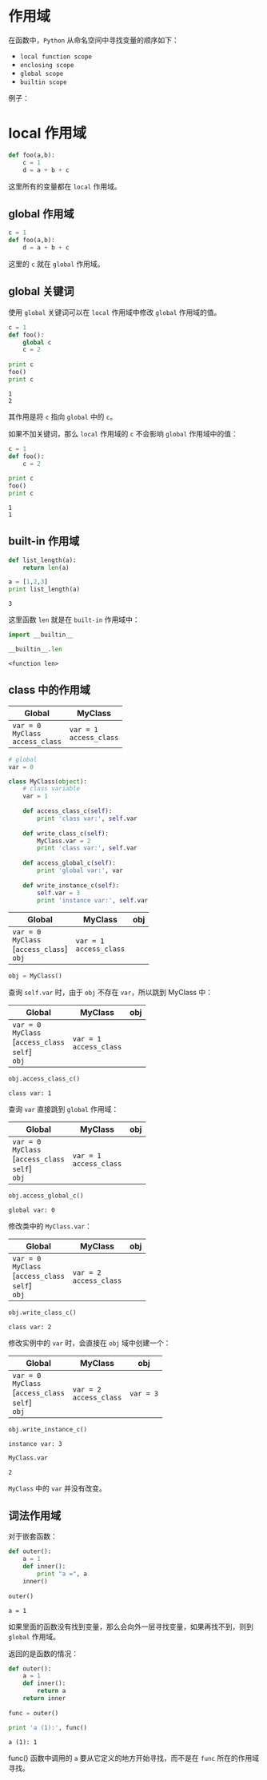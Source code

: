# 作用域

在函数中，`Python` 从命名空间中寻找变量的顺序如下：

- `local function scope`
- `enclosing scope`
- `global scope`
- `builtin scope`

例子：

# local 作用域


```python
def foo(a,b):
    c = 1
    d = a + b + c
```

这里所有的变量都在 `local` 作用域。

## global 作用域


```python
c = 1
def foo(a,b):
    d = a + b + c
```

这里的 `c` 就在 `global` 作用域。

## global 关键词

使用 `global` 关键词可以在 `local` 作用域中修改 `global` 作用域的值。


```python
c = 1
def foo():
    global c
    c = 2
    
print c
foo()
print c
```

    1
    2
    

其作用是将 `c` 指向 `global` 中的 `c`。

如果不加关键词，那么 `local` 作用域的 `c` 不会影响 `global` 作用域中的值：


```python
c = 1
def foo():
    c = 2
    
print c
foo()
print c
```

    1
    1
    

## built-in 作用域


```python
def list_length(a):
    return len(a)

a = [1,2,3]
print list_length(a)
```

    3
    

这里函数 `len` 就是在 `built-in` 作用域中：


```python
import __builtin__

__builtin__.len
```




    <function len>



## class 中的作用域

Global | MyClass
---|---
`var = 0` <br> `MyClass` <br> `access_class` | `var = 1`<br>`access_class` 


```python
# global
var = 0

class MyClass(object):
    # class variable
    var = 1
    
    def access_class_c(self):
        print 'class var:', self.var
    
    def write_class_c(self):
        MyClass.var = 2
        print 'class var:', self.var
        
    def access_global_c(self):
        print 'global var:', var
    
    def write_instance_c(self):
        self.var = 3
        print 'instance var:', self.var
```

Global | MyClass | obj
---|---|----
`var = 0` <br> `MyClass` <br> [`access_class`] <br> `obj` | `var = 1`<br>`access_class`  |


```python
obj = MyClass()
```

查询 `self.var` 时，由于 `obj` 不存在 `var`，所以跳到 MyClass 中：

Global | MyClass | obj
---|---|----
`var = 0` <br> `MyClass` <br> [`access_class` <br> `self`] <br> `obj` | `var = 1`<br>`access_class`  |


```python
obj.access_class_c()
```

    class var: 1
    

查询 `var` 直接跳到 `global` 作用域：

Global | MyClass | obj
---|---|----
`var = 0` <br> `MyClass` <br> [`access_class` <br> `self`] <br> `obj` | `var = 1`<br>`access_class`  |


```python
obj.access_global_c()
```

    global var: 0
    

修改类中的 `MyClass.var`：

Global | MyClass | obj
---|---|----
`var = 0` <br> `MyClass` <br> [`access_class` <br> `self`] <br> `obj` | `var = 2`<br>`access_class`  |


```python
obj.write_class_c()
```

    class var: 2
    

修改实例中的 `var` 时，会直接在 `obj` 域中创建一个：

Global | MyClass | obj
---|---|----
`var = 0` <br> `MyClass` <br> [`access_class` <br> `self`] <br> `obj` | `var = 2`<br>`access_class`  | `var = 3`


```python
obj.write_instance_c()
```

    instance var: 3
    


```python
MyClass.var
```




    2



`MyClass` 中的 `var` 并没有改变。

## 词法作用域

对于嵌套函数：


```python
def outer():
    a = 1
    def inner():
        print "a =", a
    inner()
    
outer()
```

    a = 1
    

如果里面的函数没有找到变量，那么会向外一层寻找变量，如果再找不到，则到 `global` 作用域。

返回的是函数的情况：


```python
def outer():
    a = 1
    def inner():
        return a
    return inner
    
func = outer()

print 'a (1):', func()
```

    a (1): 1
    

func() 函数中调用的 `a` 要从它定义的地方开始寻找，而不是在 `func` 所在的作用域寻找。
